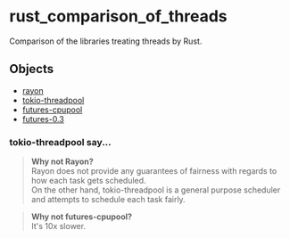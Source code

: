 # rust_comparison_of_threads
Comparison of the libraries treating threads by Rust.

## Objects

- [rayon](https://github.com/rayon-rs/rayon)
- [tokio-threadpool](https://github.com/tokio-rs/tokio/tree/master/tokio-threadpool)
- [futures-cpupool](https://crates.io/crates/futures-cpupool)
- [futures-0.3](https://rust-lang-nursery.github.io/futures-rs/)

### tokio-threadpool say...

> **Why not Rayon?**  
> Rayon does not provide any guarantees of fairness with regards to how each task gets scheduled.  
> On the other hand, tokio-threadpool is a general purpose scheduler and attempts to schedule each task fairly.  


> **Why not futures-cpupool?**  
> It's 10x slower.  

